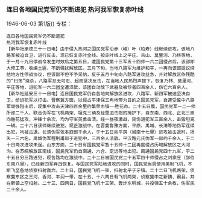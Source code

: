### 连日各地国民党军仍不断进犯  热河我军恢复赤叶线

1946-06-03
第1版()
专栏：

    连日各地国民党军仍不断进犯
    热河我军恢复赤叶线
    【新华社承德三十一日电】由于侵入热河之国民党军沿赤（峰）叶（柏寿）线继续进攻，该地八路军被迫自卫，进行反击，现已恢复赤叶全线。按赤叶线上之平庄、古山、莫里河、乃林等地，于一月十九日停战令发生时效后之第五日，遭国民党第十三军五十四师一六二团侵占后，该部即大修工事，收编土匪，不断骚扰解放区。三月下旬，当地八路军为维护和平，一再向该部提议缔结地方性停战协议，但该部不但不予采纳，反于五月中旬向八路军进攻益急，并对解放区作残酷的“扫荡”烧杀，八路军忍无可忍、起而坚决反击，在当地人民热烈声援下，恢复乃林、莫里河、平庄等地，进犯军一六二团全遭溃散，该团自动放下武器及被俘者四百余人，伤亡六百余人。
    【新华社延安三十一日电】连日国民党军仍自各地向解放区进攻，八路军、新四军被迫坚决自卫，给进犯军以打击。晋察冀方面，以侵占平津保三角地带为目的之国民党军，自遭受冀中八路军顽强阻击后，现集中攻击天津四百余里的繁荣市镇——胜花市。二十五日晨，国民党军一二一师所部二千人，联合伪军在飞机两架、坦克三辆及轻重迫击炮的掩护下，自东南、西北、正北三面向胜花猛攻，冲锋十余次，均为守军英勇击溃。经一昼夜激战，毙伤进犯军三百余人，击毁坦克一辆。二十六日该师继续进犯，现正激战中。在晋冀鲁豫方面，平原、禹城、长清等地伪军连续出犯，均被击退。长清伪军张本庭部千余人，于十五日向平房（城南十七里）进攻被击退时，损失一三六名。禹城伪军程荆甫部于进犯中，三百余人溃散。平汉路元氏伪军一部约千余人，于二十日两次进攻未逞。山东方面，二十日有国民党军暂十五师十二团再度侵占历城解放区之大河沟。在苏皖解放区南线，国民党军仍自南通、六合、定远等地出犯。南通国民党四十九军，于二十五日分三路进犯，现各路均在激战中。二十二日被国民党二十五军四十师侵占之刘家庄（邵伯东南八里），已经新四军弃战恢复。与国民党军陆地进攻的同时，国民党当局使用美制飞机，不断飞至各地侦察扫射轰炸。二十日，国民党飞机一架，扫射北平子牙镇。二十二日飞机两架，侦察冀东区之三河、香河、丰润一带，在十五、十六两日有飞机两架，侦察冀中之新镇、霸县，并在新镇上空扫射。二十三、四两日，国民党飞机十三架、轰炸东明城，共投弹五十余枚，伤军民二十余人。

